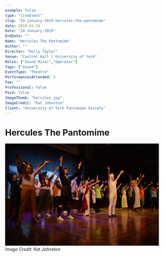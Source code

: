 ```yaml
---
example: false
type: "liveEvent"
slug: "24-january-2019-hercules-the-pantomime"
date: 2019-01-24
Date: "24-January-2019"
EndDate: ""
Name: "Hercules The Pantomime"
Author: ""
Director: "Holly Taylor"
Venue: "Central Hall | University of York"
Roles: ["Sound Mixer","Operator"]
Tags: ["Sound"]
EventType: "Theatre"
PerformancesAttended: 3
Fee: ""
Professional: false
Paid: false
ImageThumb: "hercules.jpg"
ImageCredit: "Kat Johnston"
Client: "University of York Pantomime Society"
---
```


# Hercules The Pantomime

![Image by Kat Johnston](./images/hercules.jpg)
*Image Credit: Kat Johnston*

